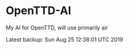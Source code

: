 # OpenTTD-AI
My AI for OpenTTD, will use primarily air

Latest backup: Sun Aug 25 12:38:01 UTC 2019
